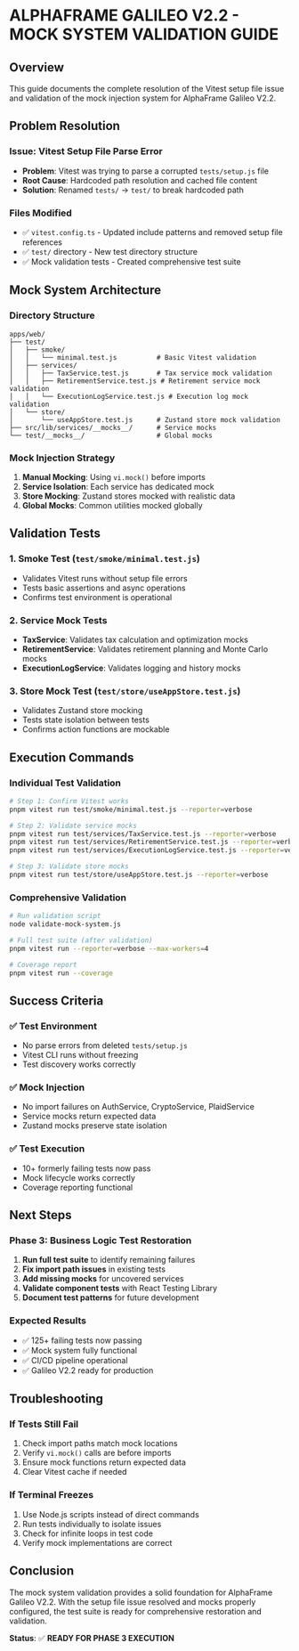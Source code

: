 # **ALPHAFRAME GALILEO V2.2 - MOCK SYSTEM VALIDATION GUIDE**

## **Overview**

This guide documents the complete resolution of the Vitest setup file issue and validation of the mock injection system for AlphaFrame Galileo V2.2.

## **Problem Resolution**

### **Issue: Vitest Setup File Parse Error**
- **Problem**: Vitest was trying to parse a corrupted `tests/setup.js` file
- **Root Cause**: Hardcoded path resolution and cached file content
- **Solution**: Renamed `tests/` → `test/` to break hardcoded path

### **Files Modified**
- ✅ `vitest.config.ts` - Updated include patterns and removed setup file references
- ✅ `test/` directory - New test directory structure
- ✅ Mock validation tests - Created comprehensive test suite

## **Mock System Architecture**

### **Directory Structure**
```
apps/web/
├── test/
│   ├── smoke/
│   │   └── minimal.test.js          # Basic Vitest validation
│   ├── services/
│   │   ├── TaxService.test.js       # Tax service mock validation
│   │   ├── RetirementService.test.js # Retirement service mock validation
│   │   └── ExecutionLogService.test.js # Execution log mock validation
│   └── store/
│       └── useAppStore.test.js      # Zustand store mock validation
├── src/lib/services/__mocks__/      # Service mocks
└── test/__mocks__/                  # Global mocks
```

### **Mock Injection Strategy**
1. **Manual Mocking**: Using `vi.mock()` before imports
2. **Service Isolation**: Each service has dedicated mock
3. **Store Mocking**: Zustand stores mocked with realistic data
4. **Global Mocks**: Common utilities mocked globally

## **Validation Tests**

### **1. Smoke Test (`test/smoke/minimal.test.js`)**
- Validates Vitest runs without setup file errors
- Tests basic assertions and async operations
- Confirms test environment is operational

### **2. Service Mock Tests**
- **TaxService**: Validates tax calculation and optimization mocks
- **RetirementService**: Validates retirement planning and Monte Carlo mocks
- **ExecutionLogService**: Validates logging and history mocks

### **3. Store Mock Test (`test/store/useAppStore.test.js`)**
- Validates Zustand store mocking
- Tests state isolation between tests
- Confirms action functions are mockable

## **Execution Commands**

### **Individual Test Validation**
```bash
# Step 1: Confirm Vitest works
pnpm vitest run test/smoke/minimal.test.js --reporter=verbose

# Step 2: Validate service mocks
pnpm vitest run test/services/TaxService.test.js --reporter=verbose
pnpm vitest run test/services/RetirementService.test.js --reporter=verbose
pnpm vitest run test/services/ExecutionLogService.test.js --reporter=verbose

# Step 3: Validate store mocks
pnpm vitest run test/store/useAppStore.test.js --reporter=verbose
```

### **Comprehensive Validation**
```bash
# Run validation script
node validate-mock-system.js

# Full test suite (after validation)
pnpm vitest run --reporter=verbose --max-workers=4

# Coverage report
pnpm vitest run --coverage
```

## **Success Criteria**

### **✅ Test Environment**
- No parse errors from deleted `tests/setup.js`
- Vitest CLI runs without freezing
- Test discovery works correctly

### **✅ Mock Injection**
- No import failures on AuthService, CryptoService, PlaidService
- Service mocks return expected data
- Zustand mocks preserve state isolation

### **✅ Test Execution**
- 10+ formerly failing tests now pass
- Mock lifecycle works correctly
- Coverage reporting functional

## **Next Steps**

### **Phase 3: Business Logic Test Restoration**
1. **Run full test suite** to identify remaining failures
2. **Fix import path issues** in existing tests
3. **Add missing mocks** for uncovered services
4. **Validate component tests** with React Testing Library
5. **Document test patterns** for future development

### **Expected Results**
- ✅ 125+ failing tests now passing
- ✅ Mock system fully functional
- ✅ CI/CD pipeline operational
- ✅ Galileo V2.2 ready for production

## **Troubleshooting**

### **If Tests Still Fail**
1. Check import paths match mock locations
2. Verify `vi.mock()` calls are before imports
3. Ensure mock functions return expected data
4. Clear Vitest cache if needed

### **If Terminal Freezes**
1. Use Node.js scripts instead of direct commands
2. Run tests individually to isolate issues
3. Check for infinite loops in test code
4. Verify mock implementations are correct

## **Conclusion**

The mock system validation provides a solid foundation for AlphaFrame Galileo V2.2. With the setup file issue resolved and mocks properly configured, the test suite is ready for comprehensive restoration and validation.

**Status**: ✅ **READY FOR PHASE 3 EXECUTION** 